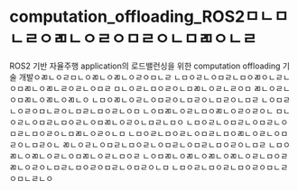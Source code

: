 # computation_offloading_ROS2ㅁㄴㅁㄴㄹㅇㄻㄴㅇㄹㅇㅁㄹㅇㄴㅁㄻㅇㄴㄹ
ROS2 기반 자율주행 application의 로드밸런싱을 위한 computation offloading 기술 개발ㅇㄻㄴㅇㄹㅁㄴㅇㄻㄴㅇㄻㄴㅇㄹㅇㅁㄴㄹ
ㄴㅁㅇㄹㄴㅇㅁㄹㄴㅁㅇㄻㅇㄴㄹㄴㅇㅁㄻㄴㅇㄻㄴㄹㅇㄹㄴㅇㅁㄹ
ㅁㄴㅇㄹㄴㅁㅇㄹㅇㄴㅁㄻㄴㅇㄹㄴㄹㅇㅁ
ㄻㄴㅇㄹㄴㅇㅁㄻㄴㅇㄻㄴㅇㄻㄴㅇ
ㄴㅁㅇㄻㄴㅇㄹㄴㅇㅁㄹㅇㄴㅁㄹㅇㄴㅁㄹㅇㄴㅁㄹ
ㄴㅇㅁㄹㄴㅇㄹㅇㅁㄴㄹㅇㄴㅁㄹㄴㅁㅇㄹㄴㅇㅁ
ㄴㅇㅁㄻㄴㅇㄹㄴㅁㅇㄻㄴㅇㄹㅇㄹㅇㄴ
ㅁㄴㅇㄹㄴㅇㅁㄹㄴㅁㅇㄹㄴㅇㅁㄻㄴㅇㄹㅇㄴㅁㄹㄴㅁㅇ
ㄴㅁㅇㄹㄴㅇㅁㄹㄴㅇㅁㄹㄴㅇㅁㄹㄴㅁㅇㄹㅇㄴㅁㄻㄴㅇㄹㅇㄴㅁ
ㄴㅁㅇㄹㄴㅁㅇㄹㄴㅇㅁㄹㄴㅁㅇㄻㄴㅇㄹㄴㅇㅁㄹㅇㄴㅁㄹㅇㄴ
ㄻㄴㅇㄹㄴㅇㅁㄹㄴㅁㅇㄹㄴㅇㅁㄹㄴㅇㅁㄹㄴㅁㅇㄹㅇㄴㅁㄹ
ㄴㅁㅇㄻㄴㅇㄻㄴㅇㄹㄴㅇㅁㄻㄴㅇㄹㄴㅁㅇㄹ
ㄴㅇㅁㄻㄴㅇㄻㄴㅇㄻㄴㅇㄻㄴㅇㄹㄴㅁㅇㄹ
ㄻㄴㅇㄹㅇㄴㅁㄹㄴㅁㅇㄹㅇㅁㄹㄴㅇㅁㄹㅇㄴㅁ
ㄴㅁㅇㄹㄴㅁㅇㄹㄴㅁㅇㄹㅇㅁㄴㄹㅇㅁㄴㄹㄴㅇ

